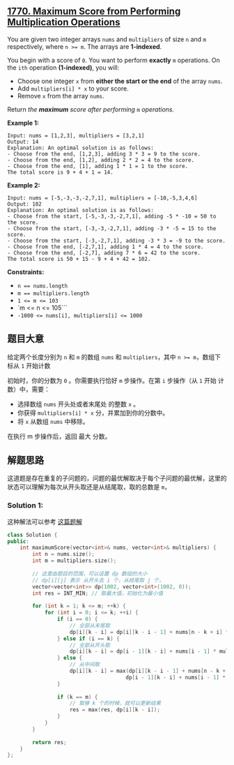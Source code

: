 ## [1770. Maximum Score from Performing Multiplication Operations](https://leetcode-cn.com/problems/maximum-score-from-performing-multiplication-operations/)

You are given two integer arrays `nums` and `multipliers` of size `n` and `m` respectively, where `n >= m`. The arrays are **1-indexed**.

You begin with a score of `0`. You want to perform **exactly** `m` operations. On the `ith` operation **(1-indexed)**, you will:

- Choose one integer `x` from **either the start or the end** of the array `nums`.
- Add `multipliers[i] * x` to your score.
- Remove `x` from the array `nums`.

Return *the **maximum** score after performing* `m` *operations.*

 

**Example 1:**

```
Input: nums = [1,2,3], multipliers = [3,2,1]
Output: 14
Explanation: An optimal solution is as follows:
- Choose from the end, [1,2,3], adding 3 * 3 = 9 to the score.
- Choose from the end, [1,2], adding 2 * 2 = 4 to the score.
- Choose from the end, [1], adding 1 * 1 = 1 to the score.
The total score is 9 + 4 + 1 = 14.
```

**Example 2:**

```
Input: nums = [-5,-3,-3,-2,7,1], multipliers = [-10,-5,3,4,6]
Output: 102
Explanation: An optimal solution is as follows:
- Choose from the start, [-5,-3,-3,-2,7,1], adding -5 * -10 = 50 to the score.
- Choose from the start, [-3,-3,-2,7,1], adding -3 * -5 = 15 to the score.
- Choose from the start, [-3,-2,7,1], adding -3 * 3 = -9 to the score.
- Choose from the end, [-2,7,1], adding 1 * 4 = 4 to the score.
- Choose from the end, [-2,7], adding 7 * 6 = 42 to the score. 
The total score is 50 + 15 - 9 + 4 + 42 = 102.
```

 

**Constraints:**

- `n == nums.length`
- `m == multipliers.length`
- `1 <= m <= 103`
- `m <= n <= 105```
- `-1000 <= nums[i], multipliers[i] <= 1000`

## 题目大意

给定两个长度分别为 `n` 和 `m` 的数组 `nums` 和 `multipliers`，其中 `n >= m`，数组下标从 `1` 开始计数

初始时，你的分数为 `0` 。你需要执行恰好 `m` 步操作。在第 `i` 步操作（从 `1` 开始 计数）中，需要：

- 选择数组 `nums` 开头处或者末尾处 的整数 `x` 。
- 你获得 `multipliers[i] * x` 分，并累加到你的分数中。
- 将 `x` 从数组 `nums` 中移除。

在执行 m 步操作后，返回 最大 分数。

## 解题思路

这道题是存在重复的子问题的，问题的最优解取决于每个子问题的最优解，这里的状态可以理解为每次从开头取还是从结尾取，取的总数是 `m`，

### Solution 1:

这种解法可以参考 [这篇题解](https://leetcode.com/problems/maximum-score-from-performing-multiplication-operations/)


````c++
class Solution {
public:
    int maximumScore(vector<int>& nums, vector<int>& multipliers) {
        int n = nums.size();
        int m = multipliers.size();
        
        // 这里由题目的范围，可以设置 dp 数组的大小
        // dp[i][j] 表示 从开头去 i 个，从结尾取 j 个，
        vector<vector<int>> dp(1002, vector<int>(1002, 0));
        int res = INT_MIN; // 取最大值，初始化为最小值
        
        for (int k = 1; k <= m; ++k) {    
            for (int i = 0; i <= k; ++i) {
                if (i == 0) {
                    // 全部从末尾取
                    dp[i][k - i] = dp[i][k - i - 1] + nums[n - k + i] * multipliers[k - 1];
                } else if (i == k) {
                    // 全部从开头取
                    dp[i][k - i] = dp[i - 1][k - i] + nums[i - 1] * multipliers[k - 1];
                } else {
                    // 从中间取
                    dp[i][k - i] = max(dp[i][k - i - 1] + nums[n - k + i] * multipliers[k - 1],
                                      dp[i - 1][k - i] + nums[i - 1] * multipliers[k - 1]);
                }
                
                if (k == m) {
                    // 取够 k 个的时候，就可以更新结果
                    res = max(res, dp[i][k - i]);
                }
            }
        }
        
        return res;
    }
};
````
